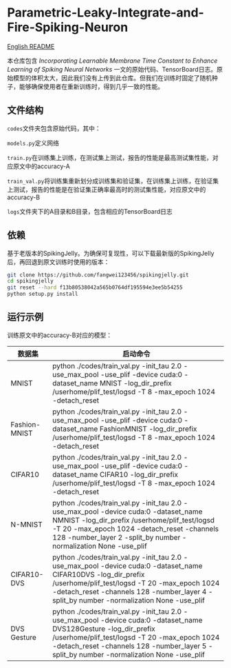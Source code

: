 # Parametric-Leaky-Integrate-and-Fire-Spiking-Neuron

[English README](./README.md)

本仓库包含 *Incorporating Learnable Membrane Time Constant to Enhance Learning of Spiking Neural Networks* 一文的原始代码、TensorBoard日志。原始模型的体积太大，因此我们没有上传到此仓库。但我们在训练时固定了随机种子，能够确保使用者在重新训练时，得到几乎一致的性能。

## 文件结构

`codes`文件夹包含原始代码，其中：

`models.py`定义网络

`train.py`在训练集上训练，在测试集上测试，报告的性能是最高测试集性能，对应原文中的accuracy-A

`train_val.py`将训练集重新划分成训练集和验证集，在训练集上训练，在验证集上测试，报告的性能是在验证集正确率最高时的测试集性能，对应原文中的accuracy-B

`logs`文件夹下的A目录和B目录，包含相应的TensorBoard日志

## 依赖

基于老版本的SpikingJelly。为确保可复现性，可以下载最新版的SpikingJelly后，再回退到原文训练时使用的版本：


```bash
git clone https://github.com/fangwei123456/spikingjelly.git
cd spikingjelly
git reset --hard f13b80538042a565b0764df195594e3ee5b54255
python setup.py install
```

## 运行示例

训练原文中的accuracy-B对应的模型：

| 数据集        | 启动命令                                                     |
| ------------- | ------------------------------------------------------------ |
| MNIST         | python ./codes/train_val.py -init_tau 2.0 -use_max_pool -use_plif -device cuda:0 -dataset_name MNIST -log_dir_prefix /userhome/plif_test/logsd -T 8 -max_epoch 1024 -detach_reset |
| Fashion-MNIST | python ./codes/train_val.py -init_tau 2.0 -use_max_pool -use_plif -device cuda:0 -dataset_name FashionMNIST -log_dir_prefix /userhome/plif_test/logsd -T 8 -max_epoch 1024 -detach_reset |
| CIFAR10       | python ./codes/train_val.py -init_tau 2.0 -use_max_pool -use_plif -device cuda:0 -dataset_name CIFAR10 -log_dir_prefix /userhome/plif_test/logsd -T 8 -max_epoch 1024 -detach_reset |
| N-MNIST       | python ./codes/train_val.py -init_tau 2.0 -use_max_pool -device cuda:0 -dataset_name NMNIST -log_dir_prefix /userhome/plif_test/logsd -T 20 -max_epoch 1024 -detach_reset -channels 128 -number_layer 2 -split_by number -normalization None -use_plif |
| CIFAR10-DVS   | python ./codes/train_val.py -init_tau 2.0 -use_max_pool -device cuda:0 -dataset_name CIFAR10DVS -log_dir_prefix /userhome/plif_test/logsd -T 20 -max_epoch 1024 -detach_reset -channels 128 -number_layer 4 -split_by number -normalization None -use_plif |
| DVS Gesture   | python ./codes/train_val.py -init_tau 2.0 -use_max_pool -device cuda:0 -dataset_name DVS128Gesture -log_dir_prefix /userhome/plif_test/logsd -T 20 -max_epoch 1024 -detach_reset -channels 128 -number_layer 5 -split_by number -normalization None -use_plif |


